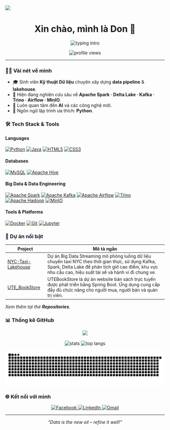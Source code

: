 <img src="https://capsule-render.vercel.app/api?type=wave&color=auto&height=280&section=header&text=CongDon1207&fontSize=90&animation=fadeIn&fontAlignY=38&desc=Data%20Engineering%20Student&descAlignY=51&descAlign=62" />

<h1 align="center">Xin chào, mình là Don&nbsp;👋</h1>

<p align="center">
  <img src="https://readme-typing-svg.herokuapp.com?font=Fira+Code&size=28&pause=1000&center=true&vCenter=true&width=460&lines=Data+Engineering+Student;Big+Data+Enthusiast;Open+Source+Learner" alt="typing intro" />
</p>

<p align="center">
    <img src="https://komarev.com/ghpvc/?username=CongDon1207&label=Profile%20views&color=0e75b6&style=flat" alt="profile views" />
</p>

---

### 🧑‍💻 Vài nét về mình

- 🎓 Sinh viên **Kỹ thuật Dữ liệu** chuyên xây dựng **data pipeline** & **lakehouse**.
- 🔭 Hiện đang nghiên cứu sâu về **Apache Spark · Delta Lake · Kafka · Trino · Airflow · MinIO**.
- 🌱 Luôn quan tâm đến **AI** và các công nghệ mới.
- 📝 Ngôn ngữ lập trình ưa thích: **Python**.

### 🛠️ Tech Stack & Tools

#### Languages
[![Python](https://img.shields.io/badge/Python-3776AB?style=for-the-badge&logo=python&logoColor=white)](https://www.python.org)
[![Java](https://img.shields.io/badge/Java-007396?style=for-the-badge&logo=java&logoColor=white)](https://www.java.com/)
[![HTML5](https://img.shields.io/badge/HTML5-E34F26?style=for-the-badge&logo=html5&logoColor=white)](https://developer.mozilla.org/en-US/docs/Web/HTML)
[![CSS3](https://img.shields.io/badge/CSS3-1572B6?style=for-the-badge&logo=css3&logoColor=white)](https://developer.mozilla.org/en-US/docs/Web/CSS)

#### Databases
[![MySQL](https://img.shields.io/badge/MySQL-4479A1?style=for-the-badge&logo=mysql&logoColor=white)](https://www.mysql.com/)
[![Apache Hive](https://img.shields.io/badge/Apache%20Hive-E05D44?style=for-the-badge&logo=apachehive&logoColor=white)](https://hive.apache.org/)

#### Big Data & Data Engineering
[![Apache Spark](https://img.shields.io/badge/Apache%20Spark-E25A1C?style=for-the-badge&logo=apachespark&logoColor=white)](https://spark.apache.org/)
[![Apache Kafka](https://img.shields.io/badge/Apache%20Kafka-231F20?style=for-the-badge&logo=apachekafka&logoColor=white)](https://kafka.apache.org/)
[![Apache Airflow](https://img.shields.io/badge/Apache%20Airflow-017CEE?style=for-the-badge&logo=apacheairflow&logoColor=white)](https://airflow.apache.org/)
[![Trino](https://img.shields.io/badge/Trino-3178C6?style=for-the-badge&logo=trino&logoColor=white)](https://trino.io/)
[![Apache Hadoop](https://img.shields.io/badge/Apache%20Hadoop-66CCFF?style=for-the-badge&logo=apachehadoop&logoColor=white)](https://hadoop.apache.org/)
[![MinIO](https://img.shields.io/badge/MinIO-52B03B?style=for-the-badge&logo=minio&logoColor=white)](https://min.io/)

#### Tools & Platforms
[![Docker](https://img.shields.io/badge/Docker-2496ED?style=for-the-badge&logo=docker&logoColor=white)](https://www.docker.com/)
[![Git](https://img.shields.io/badge/Git-F05032?style=for-the-badge&logo=git&logoColor=white)](https://git-scm.com/)
[![Jupyter](https://img.shields.io/badge/Jupyter-F37626?style=for-the-badge&logo=jupyter&logoColor=white)](https://jupyter.org/)


### 📂 Dự án nổi bật

| Project | Mô tả ngắn |
|---------|-----------|
| [NYC-Taxi-Lakehouse](https://github.com/CongDon1207/NYC-Taxi-Lakehouse) | Dự án Big Data Streaming mô phỏng luồng dữ liệu chuyến taxi NYC theo thời gian thực, sử dụng Kafka, Spark, Delta Lake để phân tích giờ cao điểm, khu vực nhu cầu cao, hiệu suất tài xế và hành vi đi chung xe. |
| [UTE_BookStore](https://github.com/CongDon1207/UTE_BookStore) | UTEBookStore là dự án website bán sách trực tuyến được phát triển bằng Spring Boot. Ứng dụng cung cấp đầy đủ chức năng cho người mua, người bán và quản trị viên. |

_Xem thêm tại thẻ **Repositories**._

### 📊 Thống kê GitHub

<p align="center">
  <a href="https://github.com/ryo-ma/github-profile-trophy">
    <img src="https://github-profile-trophy.vercel.app/?username=CongDon1207&theme=tokyonight&column=7" />
  </a>
</p>

<p align="center">
  <img src="https://github-readme-stats.vercel.app/api?username=CongDon1207&show_icons=true&theme=tokyonight" alt="stats" />
  <img src="https://github-readme-stats.vercel.app/api/top-langs/?username=CongDon1207&layout=compact&theme=tokyonight" alt="top langs" />
</p>

<p align="center">
  <img src="https://github.com/CongDon1207/CongDon1207/blob/output/github-contribution-grid-snake.svg" alt="snake" />
</p>

### 🌐 Kết nối với mình

<p align="center">
  <a href="https://www.facebook.com/don1207" target="_blank">
    <img src="https://img.shields.io/badge/Facebook-1877F2?style=for-the-badge&logo=facebook&logoColor=white" alt="Facebook">
  </a>
  <a href="https://linkedin.com/in/your-profile" target="_blank">
    <img src="https://img.shields.io/badge/LinkedIn-0A66C2?style=for-the-badge&logo=linkedin&logoColor=white" alt="LinkedIn">
  </a>
  <a href="mailto:your.email@example.com">
    <img src="https://img.shields.io/badge/Gmail-D14836?style=for-the-badge&logo=gmail&logoColor=white" alt="Gmail">
  </a>
</p>

---

<p align="center"><em>“Data is the new oil – refine it well!”</em></p>